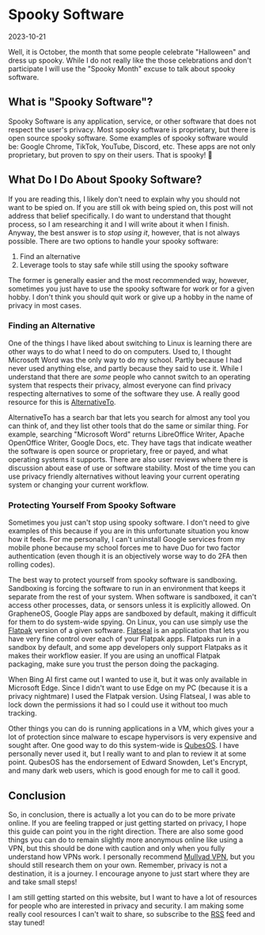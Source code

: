 # Spooky Software

2023-10-21

Well, it is October, the month that some people celebrate "Halloween" and dress up spooky. While I do not really like the those celebrations and don't participate I will use the "Spooky Month" excuse to talk about spooky software.

## What is "Spooky Software"?

Spooky Software is any application, service, or other software that does not respect the user's privacy. Most spooky software is proprietary, but there is open source spooky software. Some examples of spooky software would be: Google Chrome, TikTok, YouTube, Discord, etc. These apps are not only proprietary, but proven to spy on their users. That is spooky! 👻 

## What Do I Do About Spooky Software?

If you are reading this, I likely don't need to explain why you should not want to be spied on. If you are still ok with being spied on, this post will not address that belief specifically. I do want to understand that thought process, so I am researching it and I will write about it when I finish. Anyway, the best answer is to *stop using it*, however, that is not always possible. There are two options to handle your spooky software:

1. Find an alternative
2. Leverage tools to stay safe while still using the spooky software

The former is generally easier and the most recommended way, however, sometimes you just have to use the spooky software for work or for a given hobby. I don't think you should quit work or give up a hobby in the name of privacy in most cases.

### Finding an Alternative

One of the things I have liked about switching to Linux is learning there are other ways to do what I need to do on computers. Used to, I thought Microsoft Word was the only way to do my school. Partly because I had never used anything else, and partly because they said to use it. While I understand that there are *some* people who cannot switch to an operating system that respects their privacy, almost everyone can find privacy respecting alternatives to some of the software they use. A really good resource for this is [AlternativeTo](https://alternativeto.net/). 

AlternativeTo has a search bar that lets you search for almost any tool you can think of, and they list other tools that do the same or similar thing. For example, searching "Microsoft Word" returns LibreOffice Writer, Apache OpenOffice Writer, Google Docs, etc. They have tags that indicate weather the software is open source or proprietary, free or payed, and what operating systems it supports. There are also user reviews where there is discussion about ease of use or software stability. Most of the time you can use privacy friendly alternatives without leaving your current operating system or changing your current workflow. 

### Protecting Yourself From Spooky Software

Sometimes you just can't stop using spooky software. I don't need to give examples of this because if you are in this unfortunate situation you know how it feels. For me personally, I can't uninstall Google services from my mobile phone because my school forces me to have Duo for two factor authentication (even though it is an objectively worse way to do 2FA then rolling codes). 

The best way to protect yourself from spooky software is sandboxing. Sandboxing is forcing the software to run in an environment that keeps it separate from the rest of your system. When software is sandboxed, it can't access other processes, data, or sensors unless it is explicitly allowed. On GrapheneOS, Google Play apps are sandboxed by default, making it difficult for them to do system-wide spying. On Linux, you can use simply use the [Flatpak](https://www.flatpak.org/) version of a given software. [Flatseal](https://flathub.org/apps/com.github.tchx84.Flatseal) is an application that lets you have very fine control over each of your Flatpak apps. Flatpaks run in a sandbox by default, and some app developers only support Flatpaks as it makes their workflow easier. If you are using an unoffical Flatpak packaging, make sure you trust the person doing the packaging. 

When Bing AI first came out I wanted to use it, but it was only available in Microsoft Edge. Since I didn't want to use Edge on my PC (because it is a privacy nightmare) I used the Flatpak version. Using Flatseal, I was able to lock down the permissions it had so I could use it without too much tracking. 

Other things you can do is running applications in a VM, which gives your a lot of protection since malware to escape hypervisors is very expensive and sought after. One good way to do this system-wide is [QubesOS](https://www.qubes-os.org/). I have personally never used it, but I really want to and plan to review it at some point. QubesOS has the endorsement of Edward Snowden, Let's Encrypt, and many dark web users, which is good enough for me to call it good. 

## Conclusion

So, in conclusion, there is actually a lot you can do to be more private online. If you are feeling trapped or just getting started on privacy, I hope this guide can point you in the right direction. There are also some good things you can do to remain slightly more anonymous online like using a VPN, but this should be done with caution and only when you fully understand how VPNs work. I personally recommend [Mullvad VPN](https://mullvad.net/), but you should still research them on your own. Remember, privacy is not a destination, it is a journey. I encourage anyone to just start where they are and take small steps! 

I am still getting started on this website, but I want to have a lot of resources for people who are interested in privacy and security. I am making some really cool resources I can't wait to share, so subscribe to the [RSS](https://mnsr.win/atom.xml) feed and stay tuned! 